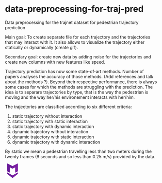 # data-preprocessing-for-traj-pred
Data preprocessing for the trajnet dataset for pedestrian trajectory prediction


Main goal: To create separate file for each trajectory and the trajectories that may interact with it. It also allows to visualize the trajectory either statically or dynamically (create gif).



Secondary goal: create new data by adding noise for the trajectories and create new columns with new features like speed.

Trajectory prediction has now some state-of-art methods. Number of papers analyses the accuracy of those methods. (Add references and talk about the methods ?). Beyond their respective performance, there is always some cases for which the methods are struggling with the prediction. The idea is to separare trajectories by type, that is the way the pedestrian is moving and the way her/his environement interacts with her/him.

The trajectories are classified according to six different criteria:
1. static trajectory without interaction
1. static trajectory with static interaction
1. static trajectory with dynamic interaction
1. dynamic trajectory without interaction
1. dynamic trajectory with static interaction
1. dynamic trajectory with dynamic interaction

By static we mean a pedestrian travelling less than two meters during the twenty frames (8 seconds and so less than 0.25 m/s) provided by the data. 

![alt text](https://github.com/adam-p/markdown-here/raw/master/src/common/images/icon48.png "Logo Title Text 1")
